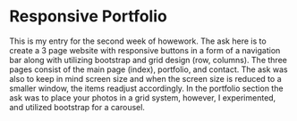 # Responsive Portfolio

This is my entry for the second week of howework. The ask here is to create a 3 page website with responsive buttons in a form of a navigation bar along with utilizing bootstrap and grid design (row, columns). The three pages consist of the main page (index), portfolio, and contact. The ask was also to keep in mind screen size and when the screen size is reduced to a smaller window, the items readjust accordingly. In the portfolio section the ask was to place your photos in a grid system, however, I experimented, and utilized bootstrap for a carousel.
